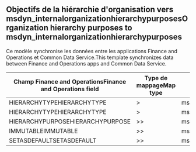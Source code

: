 ## <a name="organization-hierarchy-purposes-to-msdyn_internalorganizationhierarchypurposes"></a><span data-ttu-id="bbec5-101">Objectifs de la hiérarchie d'organisation vers msdyn_internalorganizationhierarchypurposes</span><span class="sxs-lookup"><span data-stu-id="bbec5-101">Organization hierarchy purposes to msdyn_internalorganizationhierarchypurposes</span></span>

<span data-ttu-id="bbec5-102">Ce modèle synchronise les données entre les applications Finance and Operations et Common Data Service.</span><span class="sxs-lookup"><span data-stu-id="bbec5-102">This template synchronizes data between Finance and Operations apps and Common Data Service.</span></span>

<span data-ttu-id="bbec5-103">Champ Finance and Operations</span><span class="sxs-lookup"><span data-stu-id="bbec5-103">Finance and Operations field</span></span> | <span data-ttu-id="bbec5-104">Type de mappage</span><span class="sxs-lookup"><span data-stu-id="bbec5-104">Map type</span></span> | <span data-ttu-id="bbec5-105">Autre champ Dynamics 365</span><span class="sxs-lookup"><span data-stu-id="bbec5-105">Other Dynamics 365 field</span></span> | <span data-ttu-id="bbec5-106">Valeur par défaut</span><span class="sxs-lookup"><span data-stu-id="bbec5-106">Default value</span></span>
---|---|---|---
<span data-ttu-id="bbec5-107">HIERARCHYTYPE</span><span class="sxs-lookup"><span data-stu-id="bbec5-107">HIERARCHYTYPE</span></span> | > | <span data-ttu-id="bbec5-108">msdyn_hierarchypurposetypename</span><span class="sxs-lookup"><span data-stu-id="bbec5-108">msdyn_hierarchypurposetypename</span></span> | 
<span data-ttu-id="bbec5-109">HIERARCHYTYPE</span><span class="sxs-lookup"><span data-stu-id="bbec5-109">HIERARCHYTYPE</span></span> | > | <span data-ttu-id="bbec5-110">msdyn_hierarchytype.msdyn_name</span><span class="sxs-lookup"><span data-stu-id="bbec5-110">msdyn_hierarchytype.msdyn_name</span></span> | 
<span data-ttu-id="bbec5-111">HIERARCHYPURPOSE</span><span class="sxs-lookup"><span data-stu-id="bbec5-111">HIERARCHYPURPOSE</span></span> | >> | <span data-ttu-id="bbec5-112">msdyn_hierarchypurpose</span><span class="sxs-lookup"><span data-stu-id="bbec5-112">msdyn_hierarchypurpose</span></span> | 
<span data-ttu-id="bbec5-113">IMMUTABLE</span><span class="sxs-lookup"><span data-stu-id="bbec5-113">IMMUTABLE</span></span> | >> | <span data-ttu-id="bbec5-114">msdyn_immutable</span><span class="sxs-lookup"><span data-stu-id="bbec5-114">msdyn_immutable</span></span> | 
<span data-ttu-id="bbec5-115">SETASDEFAULT</span><span class="sxs-lookup"><span data-stu-id="bbec5-115">SETASDEFAULT</span></span> | >> | <span data-ttu-id="bbec5-116">msdyn_setasdefault</span><span class="sxs-lookup"><span data-stu-id="bbec5-116">msdyn_setasdefault</span></span> | 
